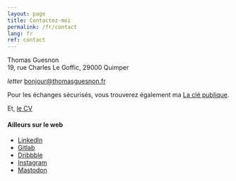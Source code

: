 ```yaml
---
layout: page
title: Contactez-moi
permalink: /fr/contact
lang: fr
ref: contact
---
```


Thomas Guesnon<br/>
19, rue Charles Le Goffic, 29000 Quimper

<i class="ico ico-medium">letter</i>&nbsp;[bonjour@thomasguesnon.fr](mailto:bonjour@thomasguesnon.fr)

Pour les échanges sécurisés, vous trouverez également ma [La clé publique](https://platform.thomasguesnon.net/gpg/thomasguesnon.asc).

Et, [le CV](https://platform.thomasguesnon.net/cv/)

#### Ailleurs sur le web ####

- [LinkedIn](https://www.linkedin.com/in/thomas-guesnon/)
- [Gitlab](https://gitlab.com/patjennings)
- [Dribbble](https://dribbble.com/patjennings)
- [Instagram](https://www.instagram.com/thomas.guesnon/)
- [Mastodon](https://mastodon.social/@patjennings)

